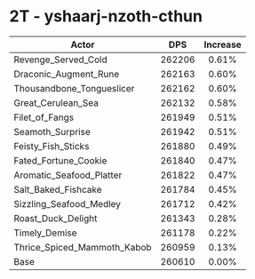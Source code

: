 # 2T - yshaarj-nzoth-cthun
| Actor | DPS | Increase |
|---|:---:|:---:|
|Revenge_Served_Cold|262206|0.61%|
|Draconic_Augment_Rune|262163|0.60%|
|Thousandbone_Tongueslicer|262162|0.60%|
|Great_Cerulean_Sea|262132|0.58%|
|Filet_of_Fangs|261949|0.51%|
|Seamoth_Surprise|261942|0.51%|
|Feisty_Fish_Sticks|261880|0.49%|
|Fated_Fortune_Cookie|261840|0.47%|
|Aromatic_Seafood_Platter|261822|0.47%|
|Salt_Baked_Fishcake|261784|0.45%|
|Sizzling_Seafood_Medley|261712|0.42%|
|Roast_Duck_Delight|261343|0.28%|
|Timely_Demise|261178|0.22%|
|Thrice_Spiced_Mammoth_Kabob|260959|0.13%|
|Base|260610|0.00%|
